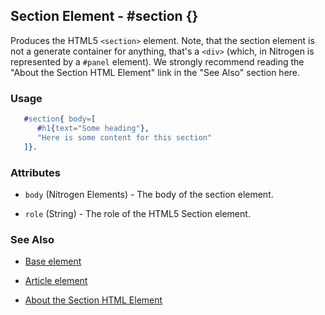 

## Section Element - #section {}

  Produces the HTML5 `<section>` element. Note, that the section element is not
  a generate container for anything, that's a `<div>` (which, in Nitrogen is
  represented by a `#panel` element). We strongly recommend reading the "About
  the Section HTML Element" link in the "See Also" section here.

### Usage

```erlang
   #section{ body=[
      #h1{text="Some heading"},
      "Here is some content for this section"
   ]}.

```

### Attributes

   * `body` (Nitrogen Elements) - The body of the section element.

   * `role` (String) - The role of the HTML5 Section element.

### See Also

 *  [Base element](./element_base.md)

 *  [Article element](article.md)
   
 *  [About the Section HTML Element](http://html5doctor.com/http://html5doctor.com/the-section-element//)
